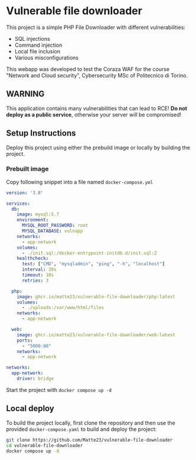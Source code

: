 # Vulnerable file downloader

This project is a simple PHP File Downloader with different vulnerabilities:
* SQL injections
* Command injection
* Local file inclusion
* Various misconfigurations

This webapp was developed to test the Coraza WAF for the course "Network and Cloud security", Cybersecurity MSc of Politecnico di Torino.

## WARNING
This application contains many vulnerabilities that can lead to RCE! **Do not deploy as a public service**, otherwise your server *will* be compromised!

## Setup Instructions
Deploy this project using either the prebuild image or locally by building the project.

### Prebuilt image
Copy following snippet into a file named `docker-compose.yml`
```yaml
version: '3.8'

services:
  db:
    image: mysql:5.7
    environment:
      MYSQL_ROOT_PASSWORD: root
      MYSQL_DATABASE: vulnapp
    networks:
      - app-network
    volumes:
      - ./init.sql:/docker-entrypoint-initdb.d/init.sql:Z
    healthcheck:
      test: ["CMD", "mysqladmin", "ping", "-h", "localhost"]
      interval: 30s
      timeout: 10s
      retries: 3

  php:
    image: ghcr.io/matte23/vulnerable-file-downloader/php:latest
    volumes:
      - ./uploads:/var/www/html/files
    networks:
      - app-network

  web:
    image: ghcr.io/matte23/vulnerable-file-downloader/web:latest 
    ports:
      - "5000:80"
    networks:
      - app-network

networks:
  app-network:
    driver: bridge
```

Start the project with `docker compose up -d`

## Local deploy
To build the project locally, first clone the repository and then use the provided `docker-compose.yaml` to build and deploy the project:
```bash
git clone https://github.com/Matte23/vulnerable-file-downloader
cd vulnerable-file-downloader
docker compose up -d
```
